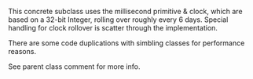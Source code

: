 This concrete subclass uses the millisecond primitive & clock, which are based on a 32-bit Integer, rolling over roughly every 6 days.  Special handling for clock rollover is scatter through the implementation.

There are some code duplications with simbling classes for performance reasons.

See parent class comment for more info.